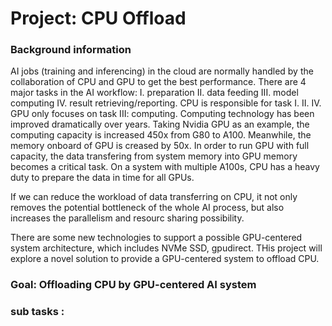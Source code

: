 # Project: CPU Offload

### Background information
  
AI jobs (training and inferencing) in the cloud are normally handled by the collaboration of CPU and GPU to get the best performance. There are 4 major tasks in the AI workflow: I. preparation II. data feeding III. model computing IV. result retrieving/reporting. CPU is responsible for task I. II. IV. GPU only focuses on task III: computing. Computing technology has been improved dramatically over years. Taking Nvidia GPU as an example, the computing capacity is increased 450x from G80 to A100. Meanwhile, the memory onboard of GPU is creased by 50x. In order to run GPU with full capacity, the data transfering from system memory into GPU memory becomes a critical task. On a system with multiple A100s, CPU has a heavy duty to prepare the data in time for all GPUs.

If we can reduce the workload of data transferring on CPU, it not only removes the potential bottleneck of the whole AI process, but also increases the parallelism and resourc sharing possibility.

There are some new technologies to support a possible GPU-centered system architecture, which includes NVMe SSD, gpudirect. THis project will explore a novel solution to provide a GPU-centered system to offload CPU.

### Goal: Offloading CPU by GPU-centered AI system



### sub tasks : 


